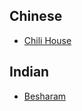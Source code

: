 ## Chinese
- [Chili House](https://www.chilihousesf.com/)
## Indian
- [Besharam](https://besharamrestaurant.com/)
